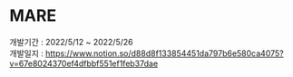 # MARE
개발기간 : 2022/5/12 ~ 2022/5/26   
개발일지 : <https://www.notion.so/d88d8f133854451da797b6e580ca4075?v=67e8024370ef4dfbbf551ef1feb37dae>
